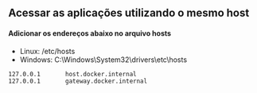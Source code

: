 ## Acessar as aplicações utilizando o mesmo host

#### Adicionar os endereços abaixo no arquivo hosts
* Linux: /etc/hosts
* Windows: C:\Windows\System32\drivers\etc\hosts

```
127.0.0.1       host.docker.internal
127.0.0.1       gateway.docker.internal
```